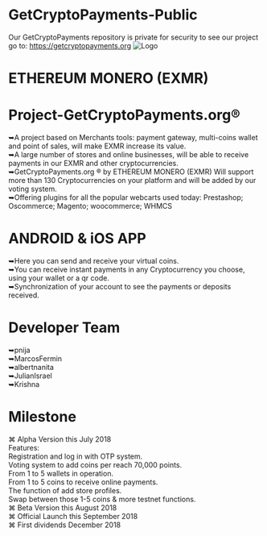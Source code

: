 # GetCryptoPayments-Public
Our GetCryptoPayments repository is private for security to see our project go to: https://getcryptopayments.org 
![Logo](https://github.com/eXMRcoin/e-XMR/blob/master/eXMR-master/eXMR_200X200.png?raw=true)
# ETHEREUM MONERO (EXMR)
# Project-GetCryptoPayments.org®
➥A project based on Merchants tools: payment gateway, multi-coins wallet and point of sales, will make EXMR increase its value.<br> 
➥A large number of stores and online businesses, will be able to receive payments in our EXMR and other cryptocurrencies.<br>
➥GetCryptoPayments.org ® by ETHEREUM MONERO (EXMR)  Will support more than 130 Cryptocurrencies on your platform and will be added by our voting system.<br>
➥Offering plugins for all the popular webcarts used today: Prestashop; Oscommerce; Magento; woocommerce; WHMCS

# ANDROID & iOS APP<br>
➥Here you can send and receive your virtual coins.<br>
➥You can receive instant payments in any Cryptocurrency you choose, using your wallet or a qr code. <br>
➥Synchronization of your account to see the payments or deposits received.<br>

# Developer Team<br>
➥pnija<br>
➥MarcosFermin<br>
➥albertnanita<br>
➥JulianIsrael<br>
➥Krishna<br>

# Milestone<br>
⌘ Alpha Version this July 2018<br>
Features: <br>
Registration and log in with OTP system.<br>
Voting system to add coins per reach 70,000 points.<br> 
From 1 to 5 wallets in operation.<br> 
From 1 to 5 coins to receive online payments.<br>
The function of add store profiles. <br>
Swap between those 1-5 coins & more testnet functions.<br>
⌘ Beta Version this August 2018<br>
⌘ Official Launch this September 2018<br>
⌘ First dividends December 2018 <br>




